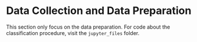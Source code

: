 # Data Collection and Data Preparation

This section only focus on the data preparation. For code about the classification procedure, visit the `jupyter_files` folder.
